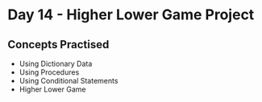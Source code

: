 # Day 14 - Higher Lower Game Project
## Concepts Practised
- Using Dictionary Data
- Using Procedures
- Using Conditional Statements
- Higher Lower Game
